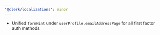 ```yaml
---
'@clerk/localizations': minor
---
```


- Unified `formHint` under `userProfile.emailAddressPage` for all first factor auth methods
